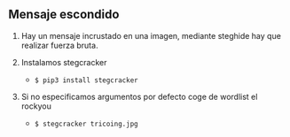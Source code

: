 ## Mensaje escondido

1. Hay un mensaje incrustado en una imagen, mediante steghide hay que realizar fuerza bruta.

2. Instalamos stegcracker
	* `$ pip3 install stegcracker`

3. Si no especificamos argumentos por defecto coge de wordlist el rockyou
	* `$ stegcracker tricoing.jpg`
